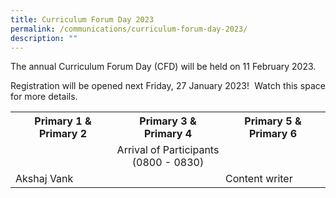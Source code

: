 ```yaml
---
title: Curriculum Forum Day 2023
permalink: /communications/curriculum-forum-day-2023/
description: ""
---
```

<p align = "justify">The annual Curriculum Forum Day (CFD) will be held on 11 February 2023.</p>

<p align = "justify">Registration will be opened next Friday, 27 January 2023!  Watch this space for more details.</p>

<table style="width: 100%"> 
<tr> 
	<th>Primary 1 & Primary 2</th> 
	<th>Primary 3 & Primary 4</th> 
	<th>Primary 5 & Primary 6</th> 
	</tr> 
	<tr>
		<td colspan="3" style="text-align:center" >Arrival of Participants <br> (0800 - 0830)</td>
	</tr>
	<tr>
	<td colspan="2">Akshaj Vank</td>
		<td>Content writer</td> 
		</tr> 
</table>